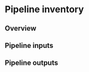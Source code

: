 # Pipeline inventory


## Overview

<!---
Please describe your modular pipeline here.
-->

## Pipeline inputs

<!---
The list of pipeline inputs.
-->

## Pipeline outputs

<!---
The list of pipeline outputs.
-->
